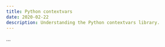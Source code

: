 ```yaml
---
title: Python contextvars
date: 2020-02-22
description: Understanding the Python contextvars library.
---
```


...
